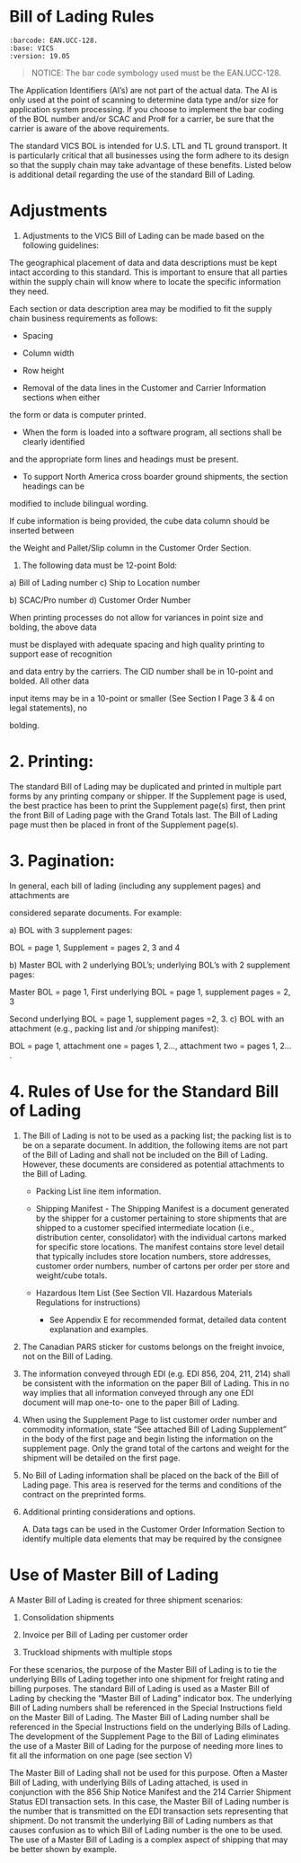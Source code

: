 <!-- Attribution-NonCommercial-NoDerivs 2.5
   - https://spdx.org/licenses/CC-BY-NC-ND-2.5.html 
   - (C) 2020 FreightTrust and Clearing Corporation -->

# Bill of Lading Rules

    :barcode: EAN.UCC-128.
    :base: VICS
    :version: 19.05

> NOTICE: The bar code symbology used must be the EAN.UCC-128.

The Application Identifiers (AI’s) are not part of the actual data. The
AI is only used at the point of scanning to determine data type and/or
size for application system processing. If you choose to implement the
bar coding of the BOL number and/or SCAC and Pro\# for a carrier, be
sure that the carrier is aware of the above requirements.

The standard VICS BOL is intended for U.S. LTL and TL ground transport.
It is particularly critical that all businesses using the form adhere to
its design so that the supply chain may take advantage of these
benefits. Listed below is additional detail regarding the use of the
standard Bill of Lading.

# Adjustments

1.  Adjustments to the VICS Bill of Lading can be made based on the
    following guidelines:

The geographical placement of data and data descriptions must be kept
intact according to this standard. This is important to ensure that all
parties within the supply chain will know where to locate the specific
information they need.

Each section or data description area may be modified to fit the supply
chain business requirements as follows:

  - Spacing

  - Column width

  - Row height

  - Removal of the data lines in the Customer and Carrier Information
    sections when either

the form or data is computer printed.

  - When the form is loaded into a software program, all sections shall
    be clearly identified

and the appropriate form lines and headings must be present.

  - To support North America cross boarder ground shipments, the section
    headings can be

modified to include bilingual wording.

<div class="note">

If cube information is being provided, the cube data column should be
inserted between

</div>

the Weight and Pallet/Slip column in the Customer Order Section.

1.  The following data must be 12-point Bold:

a) Bill of Lading number c) Ship to Location number

b) SCAC/Pro number d) Customer Order Number

When printing processes do not allow for variances in point size and
bolding, the above data

must be displayed with adequate spacing and high quality printing to
support ease of recognition

and data entry by the carriers. The CID number shall be in 10-point and
bolded. All other data

input items may be in a 10-point or smaller (See Section I Page 3 & 4 on
legal statements), no

bolding.

# 2\. Printing:

The standard Bill of Lading may be duplicated and printed in multiple
part forms by any printing company or shipper. If the Supplement page is
used, the best practice has been to print the Supplement page(s) first,
then print the front Bill of Lading page with the Grand Totals last. The
Bill of Lading page must then be placed in front of the Supplement
page(s).

# 3\. Pagination:

In general, each bill of lading (including any supplement pages) and
attachments are

considered separate documents. For example:

a) BOL with 3 supplement pages:

BOL = page 1, Supplement = pages 2, 3 and 4

b) Master BOL with 2 underlying BOL’s; underlying BOL’s with 2
supplement pages:

Master BOL = page 1, First underlying BOL = page 1, supplement pages =
2, 3

Second underlying BOL = page 1, supplement pages =2, 3. c) BOL with an
attachment (e.g., packing list and /or shipping manifest):

BOL = page 1, attachment one = pages 1, 2…​, attachment two = pages 1,
2…​.

# 4\. Rules of Use for the Standard Bill of Lading

1.  The Bill of Lading is not to be used as a packing list; the packing
    list is to be on a separate document. In addition, the following
    items are not part of the Bill of Lading and shall not be included
    on the Bill of Lading. However, these documents are considered as
    potential attachments to the Bill of Lading.
    
      - Packing List line item information.
    
      - Shipping Manifest - The Shipping Manifest is a document
        generated by the shipper for a customer pertaining to store
        shipments that are shipped to a customer specified intermediate
        location (i.e., distribution center, consolidator) with the
        individual cartons marked for specific store locations. The
        manifest contains store level detail that typically includes
        store location numbers, store addresses, customer order numbers,
        number of cartons per order per store and weight/cube totals.
    
      - Hazardous Item List (See Section VII. Hazardous Materials
        Regulations for instructions)
        
          - See Appendix E for recommended format, detailed data content
            explanation and examples.

2.  The Canadian PARS sticker for customs belongs on the freight
    invoice, not on the Bill of Lading.

3.  The information conveyed through EDI (e.g. EDI 856, 204, 211, 214)
    shall be consistent with the information on the paper Bill of
    Lading. This in no way implies that all information conveyed through
    any one EDI document will map one-to- one to the paper Bill of
    Lading.

4.  When using the Supplement Page to list customer order number and
    commodity information, state “See attached Bill of Lading
    Supplement” in the body of the first page and begin listing the
    information on the supplement page. Only the grand total of the
    cartons and weight for the shipment will be detailed on the first
    page.

5.  No Bill of Lading information shall be placed on the back of the
    Bill of Lading page. This area is reserved for the terms and
    conditions of the contract on the preprinted forms.

6.  Additional printing considerations and options.
    
    A. Data tags can be used in the Customer Order Information Section
    to identify multiple data elements that may be required by the
    consignee

# Use of Master Bill of Lading

A Master Bill of Lading is created for three shipment scenarios:

1.  Consolidation shipments

2.  Invoice per Bill of Lading per customer order

3.  Truckload shipments with multiple stops

For these scenarios, the purpose of the Master Bill of Lading is to tie
the underlying Bills of Lading together into one shipment for freight
rating and billing purposes. The standard Bill of Lading is used as a
Master Bill of Lading by checking the “Master Bill of Lading” indicator
box. The underlying Bill of Lading numbers shall be referenced in the
Special Instructions field on the Master Bill of Lading. The Master Bill
of Lading number shall be referenced in the Special Instructions field
on the underlying Bills of Lading. The development of the Supplement
Page to the Bill of Lading eliminates the use of a Master Bill of Lading
for the purpose of needing more lines to fit all the information on one
page (see section V)

The Master Bill of Lading shall not be used for this purpose. Often a
Master Bill of Lading, with underlying Bills of Lading attached, is used
in conjunction with the 856 Ship Notice Manifest and the 214 Carrier
Shipment Status EDI transaction sets. In this case, the Master Bill of
Lading number is the number that is transmitted on the EDI transaction
sets representing that shipment. Do not transmit the underlying Bill of
Lading numbers as that causes confusion as to which Bill of Lading
number is the one to be used. The use of a Master Bill of Lading is a
complex aspect of shipping that may be better shown by example.
